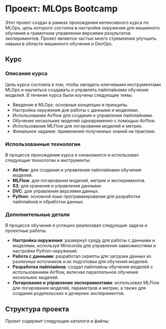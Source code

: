 # Проект: MLOps Bootcamp

Этот проект создан в рамках прохождения интенсивного курса по MLOps, цель которого состояла в настройке окружения для машинного обучения и грамотном управлении версиями результатов экспериментов. Проект является частью моего стремления улучшить навыки в области машинного обучения и DevOps.

## Курс

### Описание курса

Цель курса состояла в том, чтобы овладеть ключевыми инструментами MLOps и научиться создавать и управлять пайплайнами обучения моделей. В течение курса были изучены следующие темы:

- Введение в MLOps: основные концепции и принципы.
- Настройка окружения для работы с данными и моделями.
- Использование Airflow для создания и управления пайплайнами.
- Обучение нескольких моделей одновременно с помощью Airflow.
- Использование MLFlow для логирования моделей и метрик.
- Финальное задание: применение полученных знаний на практике.

### Использованные технологии

В процессе прохождения курса я ознакомился и использовал следующие технологии и инструменты:

- **Airflow**: для создания и управления пайплайнами обучения моделей.
- **MLFlow**: для логирования моделей, метрик и экспериментов.
- **S3**: для хранения и управления данными.
- **DVC**: для управления версиями данных.
- **Python**: основной язык программирования для разработки пайплайнов и обработки данных.

### Дополнительные детали

В процессе обучения я успешно реализовал следующие задачи и проектные работы:

- **Настройка окружения**: развернул среду для работы с данными и моделями, используя Miniconda для управления зависимостями и настройки Python-окружений.
- **Работа с данными**: разработал скрипты для загрузки данных из различных источников и их подготовки для обучения моделей.
- **Разработка пайплайнов**: создал пайплайны обучения моделей с использованием Airflow, включая параллельное обучение нескольких моделей.
- **Логирование и управление экспериментами**: использовал MLFlow для логирования моделей, параметров и метрик, а также для создания родительских и дочерних экспериментов.

## Структура проекта

Проект содержит следующие каталоги и файлы:

